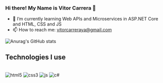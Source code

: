 ### Hi there! My Name is Vitor Carrera 👋


- 🌱 I’m currently learning Web APIs and Microservices in ASP.NET Core and HTML, CSS and JS
- 📫 How to reach me: vitorcarreraya@gmail.com


![Anurag's GitHub stats](https://github-readme-stats.vercel.app/api?username=vitorcarrera&show_icons=true&theme=merko)


## Technologies I use

<div stytle="display: inline_block"> <br/>
  <img align="center" alt="html5" src="https://img.shields.io/badge/HTML5-E34F26?style=for-the-badge&logo=html5&logoColor=white"/>
  <img align="center" alt="css3" src="https://img.shields.io/badge/CSS3-1572B6?style=for-the-badge&logo=css3&logoColor=white"/>
  <img align="center" alt="js" src="https://img.shields.io/badge/JavaScript-F7DF1E?style=for-the-badge&logo=javascript&logoColor=black"/>
  <img align="center" alt="c#" src="https://img.shields.io/badge/C%23-239120?style=for-the-badge&logo=c-sharp&logoColor=white"/>
</div>
